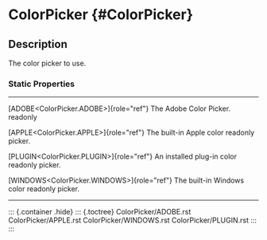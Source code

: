 ColorPicker {#ColorPicker}
===========

Description
-----------

The color picker to use.

### Static Properties

  ---------------------------------------------- -------------------------------
  [ADOBE\<ColorPicker.ADOBE\>]{role="ref"}       The Adobe Color Picker.
  readonly                                       

  [APPLE\<ColorPicker.APPLE\>]{role="ref"}       The built-in Apple color
  readonly                                       picker.

  [PLUGIN\<ColorPicker.PLUGIN\>]{role="ref"}     An installed plug-in color
  readonly                                       picker.

  [WINDOWS\<ColorPicker.WINDOWS\>]{role="ref"}   The built-in Windows color
  readonly                                       picker.
  ---------------------------------------------- -------------------------------

::: {.container .hide}
::: {.toctree}
ColorPicker/ADOBE.rst ColorPicker/APPLE.rst ColorPicker/WINDOWS.rst
ColorPicker/PLUGIN.rst
:::
:::
